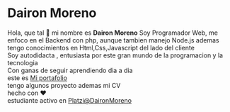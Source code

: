# Dairon Moreno

Hola, que tal :wave: mi nombre es **Dairon Moreno**
Soy Programador Web, me enfoco en el Backend con php, aunque tambien manejo Node.js ademas tengo conocimientos en Html,Css,Javascript del lado del cliente<br>
Soy autodidacta , entusiasta por este gran mundo de la programacion y la tecnologia <br> Con ganas de seguir aprendiendo dia a dia <br>
este es
[Mi portafolio](https://DaironMoreno.github.io/) <br>
tengo algunos proyecto ademas mi CV <br>
hecho con :heart: <br>
estudiante activo en [Platzi@DaironMoreno](https://platzi.com/p/daironmoreno/)
